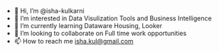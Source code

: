 - 👋 Hi, I’m @isha-kulkarni
- 👀 I’m interested in Data Visulization Tools and Business Intelligence
- 🌱 I’m currently learning Dataware Housing, Looker
-  💞️ I’m looking to collaborate on Full time work opportunities
- 📫 How to reach me isha.kul@gmail.com
<!---
isha-kulkarni/isha-kulkarni is a ✨ special ✨ repository because its `README.md` (this file) appears on your GitHub profile.
You can click the Preview link to take a look at your changes.
--->
